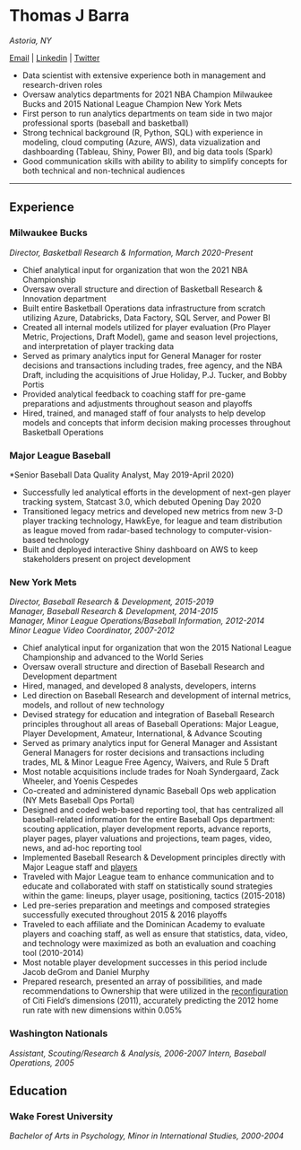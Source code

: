 # Thomas J Barra

*Astoria, NY*

[Email](tjbarra@gmail.com) | [Linkedin](https://www.linkedin.com/in/tj-barra-a701394) | [Twitter](https://mobile.twitter.com/therealtjb)

* Data scientist with extensive experience both in management and research-driven roles
* Oversaw analytics departments for 2021 NBA Champion Milwaukee Bucks and 2015 National League Champion New York Mets
* First person to run analytics departments on team side in two major professional sports (baseball and basketball)
* Strong technical background (R, Python, SQL) with experience in modeling, cloud computing (Azure, AWS), data vizualization and dashboarding (Tableau, Shiny, Power BI), and big data tools (Spark)
* Good communication skills with ability to ability to simplify concepts for both technical and non-technical audiences

---
## Experience

### Milwaukee Bucks
*Director, Basketball Research & Information, March 2020-Present*

* Chief analytical input for organization that won the 2021 NBA Championship
* Oversaw overall structure and direction of Basketball Research & Innovation department  
* Built entire Basketball Operations data infrastructure from scratch utilizing Azure, Databricks, Data Factory, SQL Server, and Power BI
* Created all internal models utilized for player evaluation (Pro Player Metric, Projections, Draft Model), game and season level projections, and interpretation of player tracking data
* Served as primary analytics input for General Manager for roster decisions and transactions including trades, free agency, and the NBA Draft, including the acquisitions of Jrue Holiday, P.J. Tucker, and Bobby Portis
* Provided analytical feedback to coaching staff for pre-game preparations and adjustments throughout season and playoffs
* Hired, trained, and managed staff of four analysts to help develop models and concepts that inform decision making processes throughout Basketball Operations 

### Major League Baseball
*Senior Baseball Data Quality Analyst, May 2019-April 2020)

* Successfully led analytical efforts in the development of next-gen player tracking system, Statcast 3.0, which debuted Opening Day 2020
* Transitioned legacy metrics and developed new metrics from new 3-D player tracking technology, HawkEye, for league and team distribution as league moved from radar-based technology to computer-vision-based technology
* Built and deployed interactive Shiny dashboard on AWS to keep stakeholders present on project development

### New York Mets
*Director, Baseball Research & Development, 2015-2019*  
*Manager, Baseball Research & Development, 2014-2015*  
*Manager, Minor League Operations/Baseball Information, 2012-2014*  
*Minor League Video Coordinator, 2007-2012*  

* Chief analytical input for organization that won the 2015 National League Championship and advanced to the World Series
* Oversaw overall structure and direction of Baseball Research and Development department  
* Hired, managed, and developed 8 analysts, developers, interns
* Led direction on Baseball Research and development of internal metrics, models, and rollout of new technology 
* Devised strategy for education and integration of Baseball Research principles throughout all areas of Baseball Operations: Major League, Player Development, Amateur, International, & Advance Scouting 
* Served as primary analytics input for General Manager and Assistant General Managers for roster decisions and transactions including trades, ML & Minor League Free Agency, Waivers, and Rule 5 Draft
* Most notable acquisitions include trades for Noah Syndergaard, Zack Wheeler, and Yoenis Cespedes
* Co-created and administered dynamic Baseball Ops web application (NY Mets Baseball Ops Portal) 
* Designed and coded web-based reporting tool, that has centralized all baseball-related information for the entire Baseball Ops department: scouting application, player development reports, advance reports, player pages, player valuations and projections, team pages, video, news, and ad-hoc reporting tool 
* Implemented Baseball Research & Development principles directly with Major League staff and [players](https://www.mlb.com/news/mets-paul-sewald-looking-to-make-bullpen-c218890988) 
* Traveled with Major League team to enhance communication and to educate and collaborated with staff on statistically sound strategies within the game: lineups, player usage, positioning, tactics (2015-2018)
* Led pre-series preparation and meetings and composed strategies successfully executed throughout 2015 & 2016 playoffs 
* Traveled to each affiliate and the Dominican Academy to evaluate players and coaching staff, as well as ensure that statistics, data, video, and technology were maximized as both an evaluation and coaching tool (2010-2014) 
* Most notable player development successes in this period include Jacob deGrom and Daniel Murphy
* Prepared research, presented an array of possibilities, and made recommendations to Ownership that were utilized in the [reconfiguration](https://www.nytimes.com/2014/11/19/sports/baseball/mets-fences-citi-field.html) of Citi Field’s dimensions (2011), accurately predicting the 2012 home run rate with new dimensions within 0.05%

### Washington Nationals 
*Assistant, Scouting/Research & Analysis, 2006-2007* 
*Intern, Baseball Operations, 2005* 

## Education

### Wake Forest University 
*Bachelor of Arts in Psychology, Minor in International Studies, 2000-2004* 


